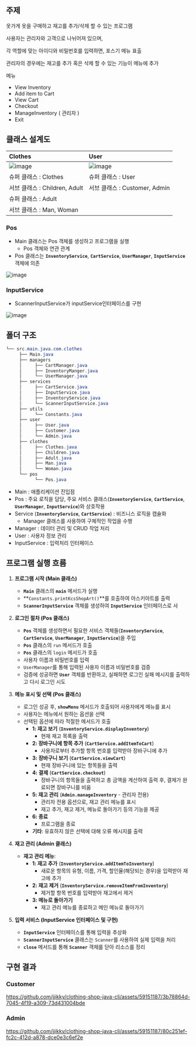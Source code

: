 ## 주제

옷가게 옷을 구매하고 재고를 추가/삭제 할 수 있는 프로그램

사용자는 관리자와 고객으로 나뉘어져 있으며,

각 역할에 맞는 아이디와 비밀번호를 입력하면, 포스기 메뉴 표출

관리자의 경우에는 재고를 추가 혹은 삭제 할 수 있는 기능이 메뉴에 추가

메뉴

- View Inventory
- Add item to Cart
- View Cart
- Checkout
- ManageInventory ( 관리자 )
- Exit

## 클래스 설계도

| Clothes | User | 
|:---|:---|
|![image](https://github.com/jjikky/clothing-shop-java-cli/assets/59151187/4e2057fa-09cf-48d7-b889-ad1f4052c9c2)|![image](https://github.com/jjikky/clothing-shop-java-cli/assets/59151187/f574664a-7cab-4fa4-9f9a-a1d3e4b22d91)|
|슈퍼 클래스 : Clothes|슈퍼 클래스 : User|
|  서브 클래스 : Children, Adult|  서브 클래스 : Customer, Admin|
|슈퍼 클래스 : Adult||
|  서브 클래스 : Man, Woman||


### Pos

- Main 클래스는 Pos 객체를 생성하고 프로그램을 실행
    - Pos 객체와 연관 관계
- Pos 클래스는  **`InventoryService`**, **`CartService`**, **`UserManager`**, **`InputService`** 객체에 의존

![image](https://github.com/jjikky/clothing-shop-java-cli/assets/59151187/7eede99f-af60-4ea6-9321-024d78f1defb)


### InputService
- ScannerInputService가 inputService인터페이스를 구현

![image](https://github.com/jjikky/clothing-shop-java-cli/assets/59151187/49d33231-633c-4079-8f6b-cbf97a2dae0a)


## 폴더 구조

```java
└── src.main.java.com.clothes
     ├── Main.java
     ├── managers
     │     ├── CartManager.java
     │     ├── InventoryManger.java
     │     └── UserManager.java
     ├── services
     │     ├── CartService.java
     │     ├── InputService.java
     │     ├── InventoryService.java
     │     └── ScannerInputService.java
     ├── utils
     │     └── Constants.java
     ├── user
     │     ├── User.java
     │     ├── Customer.java
     │     └── Admin.java
     ├── clothes
     │     ├── Clothes.java
     │     ├── Children.java
     │     ├── Adult.java
     │     ├── Man.java
     │     └── Woman.java
     └── pos
           └── Pos.java
```

- Main : 애플리케이션 진입점
- Pos : 주요 로직을 담당, 주요 서비스 클래스(**`InventoryService`**, **`CartService`**, **`UserManager`**, **`InputService`**)와 상호작용
- Service  (**`InventoryService`**, **`CartService`**)  : 비즈니스 로직을 캡슐화
    - Manager 클래스를 사용하여 구체적인 작업을 수행
- Manager : 데이터 관리 및 CRUD 작업 처리
- User : 사용자 정보 관리
- InputService : 입력처리 인터페이스

## **프로그램 실행 흐름**

1. **프로그램 시작 (Main 클래스)**
    - **`Main`** 클래스의 **`main`** 메서드가 실행
    - **`Constants.printKcsShopArt()`**를 호출하여 아스키아트를 출력
    - **`ScannerInputService`** 객체를 생성하여 **`InputService`** 인터페이스로 사
    
2. **로그인 절차 (Pos 클래스)**
    - **`Pos`** 객체를 생성하면서 필요한 서비스 객체들(**`InventoryService`**, **`CartService`**, **`UserManager`**, **`InputService`**)을 주입
    - **`Pos`** 클래스의 `run` 메서드가 호출
    - **`Pos`** 클래스의 `login` 메서드가 호출
    - 사용자 이름과 비밀번호를 입력
    - `UserManager`를 통해 입력된 사용자 이름과 비밀번호를 검증
    - 검증에 성공하면 **`User`** 객체를 반환하고, 실패하면 로그인 실패 메시지를 출력하고 다시 로그인 시도
3. **메뉴 표시 및 선택 (Pos 클래스)**
    - 로그인 성공 후, **`showMenu`** 메서드가 호출되어 사용자에게 메뉴를 표시
    - 사용자는 메뉴에서 원하는 옵션을 선택
    - 선택된 옵션에 따라 적절한 메서드가 호출
        - **1: 재고 보기** (**`InventoryService.displayInventory`**)
            - 현재 재고 목록을 출력
        - **2: 장바구니에 항목 추가** (**`CartService.addItemToCart`**)
            - 사용자로부터 추가할 항목 번호를 입력받아 장바구니에 추가
        - **3: 장바구니 보기** (**`CartService.viewCart`**)
            - 현재 장바구니에 있는 항목들을 출력
        - **4: 결제** (**`CartService.checkout`**)
            - 장바구니의 항목들을 출력하고 총 금액을 계산하여 출력 후, 결제가 완료되면 장바구니를 비움
        - **5: 재고 관리** (**`Admin.manageInventory`** - 관리자 전용)
            - 관리자 전용 옵션으로, 재고 관리 메뉴를 표시
            - 재고 추가, 재고 제거, 메뉴로 돌아가기 등의 기능을 제공
        - **6: 종료**
            - 프로그램을 종료
        - **기타**: 유효하지 않은 선택에 대해 오류 메시지를 출력
4. **재고 관리 (Admin 클래스)**
    - **재고 관리 메뉴**:
        - **1: 재고 추가** (**`InventoryService.addItemToInventory`**)
            - 새로운 항목의 유형, 이름, 가격, 할인율(해당되는 경우)을 입력받아 재고에 추가
        - **2: 재고 제거** (**`InventoryService.removeItemFromInventory`**)
            - 제거할 항목 번호를 입력받아 재고에서 제거
        - **3: 메뉴로 돌아가기**
            - 재고 관리 메뉴를 종료하고 메인 메뉴로 돌아가기
5. **입력 서비스 (InputService 인터페이스 및 구현)**
    - **`InputService`** 인터페이스를 통해 입력을 추상화
    - **`ScannerInputService`** 클래스는 `Scanner`를 사용하여 실제 입력을 처리
    - **`close`** 메서드를 통해 **`Scanner`** 객체를 닫아 리소스를 정리
## 구현 결과

### Customer

https://github.com/jjikky/clothing-shop-java-cli/assets/59151187/3b78864d-7045-4f19-a309-73d431004bde

### Admin

https://github.com/jjikky/clothing-shop-java-cli/assets/59151187/80c251ef-fc2c-412d-a878-dce0e3c6ef2e

